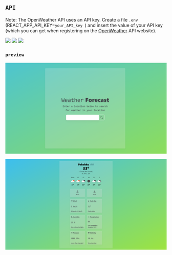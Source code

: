 ## `API` 
Note: The OpenWeather API uses an API key. Create a file `.env` (REACT_APP_API_KEY=`your_API_key `) and insert the value of your API key (which you can get when registering on the <a href='https://openweathermap.org/' targrt='_blanc'>OpenWeather<a/> API website).




<img src="https://img.shields.io/badge/Tailwind CSS-06B6D4?style=for-the-badge&logo=Tailwind CSS&logoColor=008FC7"/> <img src="https://img.shields.io/badge/React-2C3454?style=for-the-badge&logo=React&logoColor=61DAFB"/>  <img src="https://img.shields.io/badge/TypeScript-3178C6?style=for-the-badge&logo=TypeScript&logoColor=008FC7"/>  

### `preview`

![desktop](https://github.com/Gamaunov/weather/blob/main/preview/weather-search.png)

![desktop](https://github.com/Gamaunov/weather/blob/main/preview/weather-city.png)




